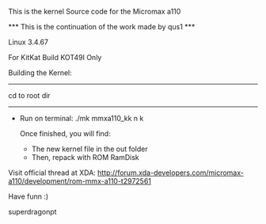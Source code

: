 This is the kernel Source code for the Micromax a110 

*** This is the continuation of the work made by qus1 ***

Linux 3.4.67

For KitKat Build KOT49I Only


Building the Kernel:
********************
cd to root dir
********************




- Run on terminal:   ./mk mmxa110_kk n k




  Once finished, you will find:
  - The new kernel file in the out folder 
  - Then, repack with ROM RamDisk
 



Visit official thread at XDA: http://forum.xda-developers.com/micromax-a110/development/rom-mmx-a110-t2972561


Have funn :)

superdragonpt 

